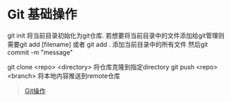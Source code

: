 # Git 基础操作

git init 将当前目录初始化为git仓库.
若想要将当前目录中的文件添加给git管理则需要git add [filename] 或者 git add . 添加当前目录中的所有文件
然后git commit -m "message"

git clone \<repo> \<directory> 将仓库克隆到指定directory
git push \<repo> \<branch> 将本地内容推送到remote仓库
> [Git操作](https://www.runoob.com/git/git-branch.html)
